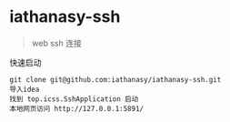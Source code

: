 # iathanasy-ssh

> web ssh 连接

快速启动

```
git clone git@github.com:iathanasy/iathanasy-ssh.git
导入idea
找到 top.icss.SshApplication 启动
本地网页访问 http://127.0.0.1:5891/
```